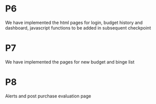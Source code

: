 # P6
We have implemented the html pages for login, budget history and dashboard, javascript functions to be added in subsequent checkpoint

# P7
We have implemented the pages for new budget and binge list

# P8
Alerts and post purchase evaluation page

